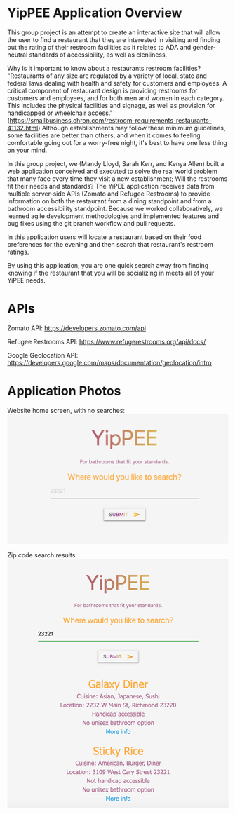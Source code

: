 # YipPEE Application Overview

This group project is an attempt to create an interactive site that will allow the user to find a restaurant that they are interested in visiting and finding out the rating of their restroom facilities as it relates to ADA and gender-neutral standards of accessibility, as well as clenliness.

Why is it important to know about a restaurants restroom facilities? "Restaurants of any size are regulated by a variety of local, state and federal laws dealing with health and safety for customers and employees. A critical component of restaurant design is providing restrooms for customers and employees, and for both men and women in each category. This includes the physical facilities and signage, as well as provision for handicapped or wheelchair access." (https://smallbusiness.chron.com/restroom-requirements-restaurants-41132.html) Although establishments may follow these minimum guidelines, some facilities are better than others, and when it comes to feeling comfortable going out for a worry-free night, it's best to have one less thing on your mind.

In this group project, we (Mandy Lloyd, Sarah Kerr, and Kenya Allen) built a web application conceived and executed to solve the real world problem that many face every time they visit a new establishment; Will the restrooms fit their needs and standards? The YiPEE application receives data from multiple server-side APIs (Zomato and Refugee Restrooms) to provide information on both the restaurant from a dining standpoint and from a bathroom accessibility standpoint. Because we worked collaboratively, we learned agile development methodologies and implemented features and bug fixes using the git branch workflow and pull requests.

In this application users will locate a restaurant based on their food preferences for the evening and then search that restaurant's restroom ratings.  

By using this application, you are one quick search away from finding knowing if the restaurant that you will be socializing in meets all of your YiPEE needs.

# APIs 

Zomato API: https://developers.zomato.com/api

Refugee Restrooms API: https://www.refugerestrooms.org/api/docs/

Google Geolocation API: https://developers.google.com/maps/documentation/geolocation/intro 

# Application Photos 

Website home screen, with no searches: <img src="assets/photos/home_screen.png">

Zip code search results: <img src = "assets/photos/search_results.png">

